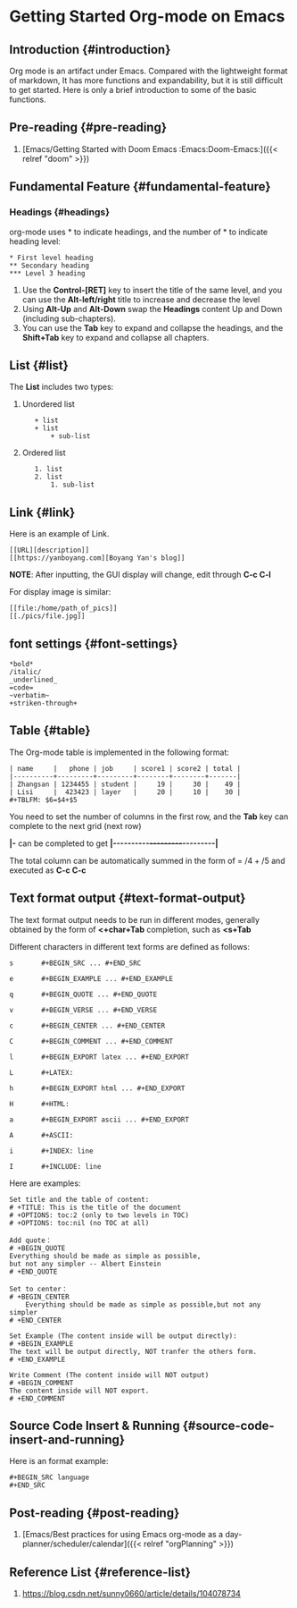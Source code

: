 # Getting Started Org-mode on Emacs


## Introduction {#introduction}

Org mode is an artifact under Emacs. Compared with the lightweight format of markdown,
It has more functions and expandability, but it is still difficult to get started.
Here is only a brief introduction to some of the basic functions.


## Pre-reading {#pre-reading}

1.  [Emacs/Getting Started with Doom Emacs :Emacs:Doom-Emacs:]({{< relref "doom" >}})


## Fundamental Feature {#fundamental-feature}


### Headings {#headings}

org-mode uses \* to indicate headings, and the number of \* to indicate heading level:

```text
* First level heading
** Secondary heading
*** Level 3 heading
```

1.  Use the **Control-[RET]** key to insert the title of the same level, and you can use the **Alt-left/right** title to increase and decrease the level
2.  Using **Alt-Up** and **Alt-Down** swap the **Headings** content Up and Down (including sub-chapters).
3.  You can use the **Tab** key to expand and collapse the headings, and the **Shift+Tab** key to expand and collapse all chapters.


## List {#list}

The **List** includes two types:

1.  Unordered list

    ```text
    ​   + list
    ​   + list
    ​       + sub-list
    ```

2.  Ordered list

    ```text
       1. list
       2. list
           1. sub-list
    ```


## Link {#link}

Here is an example of Link.

```text
[[URL][description]]
[[https://yanboyang.com][Boyang Yan's blog]]
```

**NOTE**: After inputting, the GUI display will change, edit through **C-c C-l**

For display image is similar:

```text
[[file:/home/path_of_pics]]
[[./pics/file.jpg]]
```


## font settings {#font-settings}

```text
*bold*
/italic/
_underlined_
=code=
~verbatim~
+striken-through+
```


## Table {#table}

The Org-mode table is implemented in the following format:

```text
| name     |   phone | job     | score1 | score2 | total |
|----------+---------+---------+--------+--------+-------|
| Zhangsan | 1234455 | student |     19 |     30 |    49 |
| Lisi     |  423423 | layer   |     20 |     10 |    30 |
#+TBLFM: $6=$4+$5
```

You need to set the number of columns in the first row, and the **Tab** key can complete to the next grid (next row)

**|-** can be completed to get **|----------~~---------~~---------|**

The total column can be automatically summed in the form of = /$4+/$5 and executed as **C-c C-c**


## Text format output {#text-format-output}

The text format output needs to be run in different modes, generally obtained by the form of **&lt;+char+Tab** completion, such as **&lt;s+Tab**

Different characters in different text forms are defined as follows:

```text
s       #+BEGIN_SRC ... #+END_SRC

e       #+BEGIN_EXAMPLE ... #+END_EXAMPLE

q       #+BEGIN_QUOTE ... #+END_QUOTE

v       #+BEGIN_VERSE ... #+END_VERSE

c       #+BEGIN_CENTER ... #+END_CENTER

C       #+BEGIN_COMMENT ... #+END_COMMENT

l       #+BEGIN_EXPORT latex ... #+END_EXPORT

L       #+LATEX:

h       #+BEGIN_EXPORT html ... #+END_EXPORT

H       #+HTML:

a       #+BEGIN_EXPORT ascii ... #+END_EXPORT

A       #+ASCII:

i       #+INDEX: line

I       #+INCLUDE: line
```

Here are examples:

```text
Set title and the table of content:
# +TITLE: This is the title of the document
# +OPTIONS: toc:2 (only to two levels in TOC)
# +OPTIONS: toc:nil (no TOC at all)

Add quote：
# +BEGIN_QUOTE
Everything should be made as simple as possible,
but not any simpler -- Albert Einstein
# +END_QUOTE

Set to center：
# +BEGIN_CENTER
    Everything should be made as simple as possible,but not any simpler
# +END_CENTER

Set Example (The content inside will be output directly):
# +BEGIN_EXAMPLE
The text will be output directly, NOT tranfer the others form.
# +END_EXAMPLE

Write Comment (The content inside will NOT output)
# +BEGIN_COMMENT
The content inside will NOT export.
# +END_COMMENT
```


## Source Code Insert &amp; Running {#source-code-insert-and-running}

Here is an format example:

```text
#+BEGIN_SRC language
#+END_SRC
```


## Post-reading {#post-reading}

1.  [Emacs/Best practices for using Emacs org-mode as a day-planner/scheduler/calendar]({{< relref "orgPlanning" >}})


## Reference List {#reference-list}

1.  <https://blog.csdn.net/sunny0660/article/details/104078734>

[^fn:1]: a definition
[^fn:2]: This is the inline definition of this footnote

